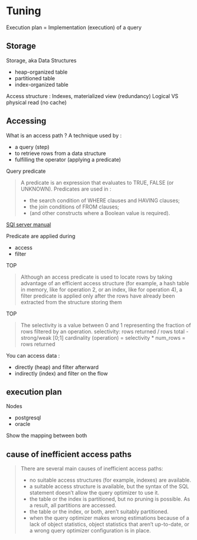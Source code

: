 # Tuning

Execution plan = Implementation (execution) of a query

## Storage

Storage, aka Data Structures
- heap-organized table
- partitioned table
- index-organized table

Access structure : Indexes, materialized view (redundancy)
Logical VS physical read (no cache)

## Accessing

What is an access path ?
A technique used by :
- a query (step)
- to retrieve rows from a data structure
- fulfilling the operator (applying a predicate)

Query predicate
> A predicate is an expression that evaluates to TRUE, FALSE (or UNKNOWN).
> Predicates are used in :
>  - the search condition of WHERE clauses and HAVING clauses;
>  - the join conditions of FROM clauses;
>  - (and other constructs where a Boolean value is required).

[SQl server manual](https://learn.microsoft.com/en-us/sql/t-sql/queries/search-condition-transact-sql?view=sql-server-ver17)

Predicate are applied during
- access
- filter

TOP
> Although an access predicate is used to locate rows by taking advantage of an efficient access structure (for example, a hash table in memory, like for operation 2, or an index, like for operation 4), a filter predicate is applied only after the rows have already been extracted from the structure storing them


TOP
>  The selectivity is a value between 0 and 1 representing the fraction of rows filtered by an operation.
> selectivity: rows returned / rows total - strong/weak [0;1]
> cardinality (operation) = selectivity * num_rows = rows returned

You can access data :
- directly (heap) and filter afterward
- indirectly (index) and filter on the flow

## execution plan

Nodes
- postgresql
- oracle

Show the mapping between both

## cause of inefficient access paths

> There are several main causes of inefficient access paths:
> - no suitable access structures (for example, indexes) are available.
> - a suitable access structure is available, but the syntax of the SQL statement doesn’t allow the query optimizer to use it.
> - the table or the index is partitioned, but no pruning is possible. As a result, all partitions are accessed.
> - the table or the index, or both, aren’t suitably partitioned.
> - when the query optimizer makes wrong estimations because of a lack of object statistics, object statistics that aren’t up-to-date, or a wrong query optimizer configuration is in place.
